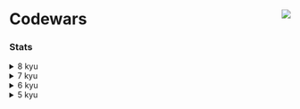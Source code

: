 # Codewars <a href="https://www.codewars.com/users/asahiocean"><img src="https://www.codewars.com/users/asahiocean/badges/large" align="right"></a>

### Stats

<details><summary>8 kyu</summary>
  
| Kata | Solution | Repository |
|:-----|:--------:|:--------:|
| [To square(root) or not to square(root)](https://www.codewars.com/kata/57f6ad55cca6e045d2000627) | 💡 In process | 🔨 Soon |
| [Count the Monkeys!](https://www.codewars.com/kata/56f69d9f9400f508fb000ba7) | 💡 In process | 🛠 Soon |
| [Grasshopper - Check for factor](https://www.codewars.com/kata/55cbc3586671f6aa070000fb) | 💡 In process | 🕓 Soon |
| [Get Planet Name By ID](https://www.codewars.com/kata/515e188a311df01cba000003) | ✅ [**SOLVED**](https://www.codewars.com/kata/reviews/5e940854df14380001f5d587/groups/60ee112a99b9fb0001737183) | [**OPEN**](https://git.io/JMJYy) |
|          |          |          |
  
</details>

<details><summary>7 kyu</summary>

  ```
  I'LL FILL THIS IN COMING SOON.
  ```

</details>

<details><summary>6 kyu</summary>
  
  ```
  I'LL FILL THIS IN COMING SOON.
  ```
  
</details>

<details><summary>5 kyu</summary>
  
  ```
  I'LL FILL THIS IN COMING SOON.
  ```
  
</details>
